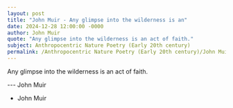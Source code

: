 ```yaml
---
layout: post
title: "John Muir - Any glimpse into the wilderness is an"
date: 2024-12-28 12:00:00 -0000
author: John Muir
quote: "Any glimpse into the wilderness is an act of faith."
subject: Anthropocentric Nature Poetry (Early 20th century)
permalink: /Anthropocentric Nature Poetry (Early 20th century)/John Muir/John Muir - Any glimpse into the wilderness is an
---
```


Any glimpse into the wilderness is an act of faith.

--- John Muir

- John Muir
